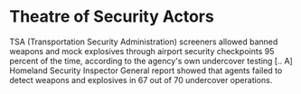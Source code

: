 # Theatre of Security Actors

TSA (Transportation Security Administration) screeners allowed banned
weapons and mock explosives through airport security checkpoints 95
percent of the time, according to the agency's own undercover testing
[.. A] Homeland Security Inspector General report showed that agents
failed to detect weapons and explosives in 67 out of 70 undercover
operations.


